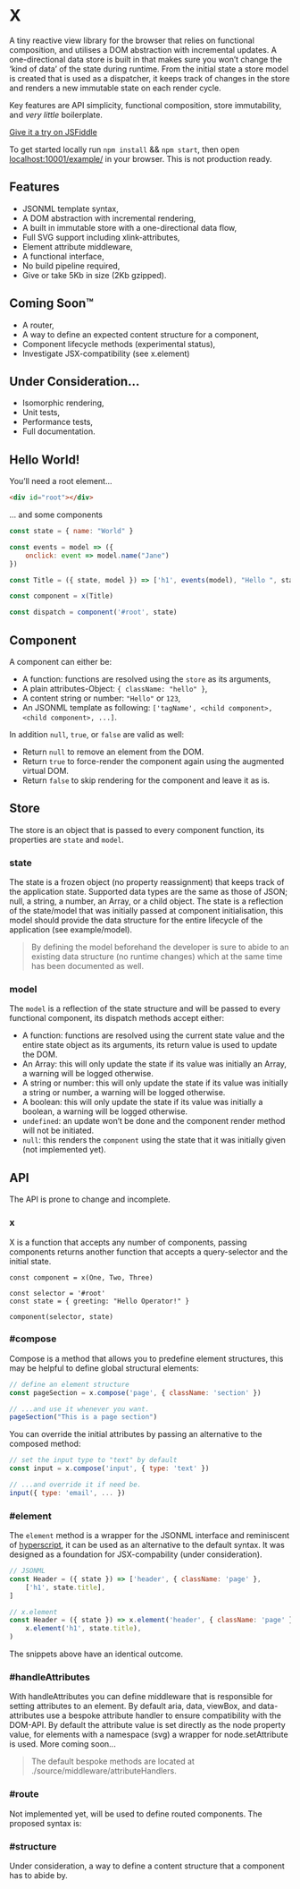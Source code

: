 # X

A tiny reactive view library for the browser that relies on functional composition, and utilises a DOM abstraction with incremental updates. A one-directional data store is built in that makes sure you won’t change the ‘kind of data’ of the state during runtime. From the initial state a store model is created that is used as a dispatcher, it keeps track of changes in the store and renders a new immutable state on each render cycle.

Key features are API simplicity, functional composition, store immutability, and *very little* boilerplate. 

[Give it a try on JSFiddle](https://jsfiddle.net/s110ax9g/)

To get started locally run `npm install` && `npm start`, then open [localhost:10001/example/](http://localhost:10001/example/) in your browser. This is not production ready.

## Features
- JSONML template syntax,
- A DOM abstraction with incremental rendering,
- A built in immutable store with a one-directional data flow,
- Full SVG support including xlink-attributes,
- Element attribute middleware,
- A functional interface,
- No build pipeline required,
- Give or take 5Kb in size (2Kb gzipped).

## Coming Soon™
- A router,
- A way to define an expected content structure for a component,
- Component lifecycle methods (experimental status),
- Investigate JSX-compatibility (see x.element)

## Under Consideration...
- Isomorphic rendering,
- Unit tests,
- Performance tests,
- Full documentation.


## Hello World!

You’ll need a root element...
```html
<div id="root"></div>
```
... and some components
```javascript
const state = { name: "World" }

const events = model => ({
	onclick: event => model.name("Jane")
})

const Title = ({ state, model }) => ['h1', events(model), "Hello ", state.name, "!"]

const component = x(Title)

const dispatch = component('#root', state)
```


## Component
A component can either be:
- A function: functions are resolved using the `store` as its arguments,
- A plain attributes-Object: `{ className: "hello" }`,
- A content string or number: `"Hello"` or `123`,
- An JSONML template as following: `['tagName', <child component>, <child component>, ...]`.

In addition `null`, `true`, or `false` are valid as well:
- Return `null` to remove an element from the DOM.
- Return `true` to force-render the component again using the augmented virtual DOM.
- Return `false` to skip rendering for the component and leave it as is.


## Store
The store is an object that is passed to every component function, its properties are `state` and `model`.

### state
The state is a frozen object (no property reassignment) that keeps track of the application state. Supported data types are the same as those of JSON; null, a string, a number, an Array, or a child object. The state is a reflection of the state/model that was initially passed at component initialisation, this model should provide the data structure for the entire lifecycle of the application (see example/model). 

> By defining the model beforehand the developer is sure to abide to an existing data structure (no runtime changes) which at the same time has been documented as well.

### model
The `model` is a reflection of the state structure and will be passed to every functional component, its dispatch methods accept either:
- A function: functions are resolved using the current state value and the entire state object as its arguments, its return value is used to update the DOM.
- An Array: this will only update the state if its value was initially an Array, a warning will be logged otherwise.
- A string or number: this will only update the state if its value was initially a string or number, a warning will be logged otherwise.
- A boolean: this will only update the state if its value was initially a boolean, a warning will be logged otherwise.
- `undefined`: an update won’t be done and the component render method will not be initiated.
- `null`: this renders the `component` using the state that it was initially given (not implemented yet).

## API

The API is prone to change and incomplete.

### x

X is a function that accepts any number of components, passing components returns another function that accepts a query-selector and the initial state.

```javasript
const component = x(One, Two, Three)

const selector = '#root'
const state = { greeting: "Hello Operator!" }

component(selector, state)
```

### #compose

Compose is a method that allows you to predefine element structures, this may be helpful to define global structural elements:

```javascript
// define an element structure
const pageSection = x.compose('page', { className: 'section' })

// ...and use it whenever you want.
pageSection("This is a page section")
```

You can override the initial attributes by passing an alternative to the composed method:

```javascript
// set the input type to "text" by default
const input = x.compose('input', { type: 'text' })

// ...and override it if need be.
input({ type: 'email', ... }) 
```

### #element
The `element` method is a wrapper for the JSONML interface and reminiscent of [hyperscript](https://github.com/dominictarr/hyperscript), it can be used as an alternative to the default syntax. It was designed as a foundation for JSX-compability (under consideration).

```javascript
// JSONML
const Header = ({ state }) => ['header', { className: 'page' },
	['h1', state.title],
]

// x.element
const Header = ({ state }) => x.element('header', { className: 'page' },
	x.element('h1', state.title),
)
```
The snippets above have an identical outcome.

### #handleAttributes
With handleAttributes you can define middleware that is responsible for setting attributes to an element. By default aria, data, viewBox, and data-attributes use a bespoke attribute handler to ensure compatibility with the DOM-API. By default the attribute value is set directly as the node property value, for elements with a namespace (svg) a wrapper for node.setAttribute is used. More coming soon...

> The default bespoke methods are located at ./source/middleware/attributeHandlers.

### #route
Not implemented yet, will be used to define routed components. The proposed syntax is:

### #structure
Under consideration, a way to define a content structure that a component has to abide by.

